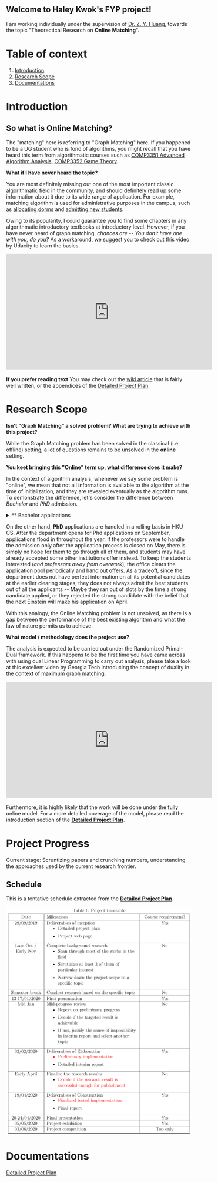 ## Welcome to Haley Kwok's FYP project!

I am working individually under the supervision of [Dr. Z. Y. Huang](https://i.cs.hku.hk/~zhiyi/), towards the topic "Theorectical Research on **Online Matching**".

# Table of context
1. [Introduction](#introduction)
2. [Research Scope](#research-scope)
3. [Documentations](#documentations)

# Introduction
## So what is **Online Matching**?

The "matching" here is referring to "Graph Matching" here. If you happened to be a UG student who is fond of algorithms, you might recall that you have heard this term from algorithmatic courses such as [COMP3351 Advanced Algorithm Analysis](https://www.cs.hku.hk/index.php/programmes/course-offered?infile=2018/comp3351.html), [COMP3352 Game Theory](https://www.cs.hku.hk/index.php/programmes/course-offered?infile=2019/comp3352.html).

**What if I have never heard the topic?**

You are most definitely missing out one of the most important classic algorithmatic field in the community, and should definitely read up some information about it due to its wide range of application. For example, matching algorithm is used for administrative purposes in the campus, such as [allocating dorms](http://timroughgarden.org/f13/l/l10.pdf) and [admitting new students](https://www.youtube.com/watch?v=xYkiCtlALHA).

Owing to its popularity, I could guarantee you to find some chapters in any algorithmatic introductory textbooks at introductory level. However, if you have never heard of graph matching, _chances are -- You don't have one with you, do you?_ As a workaround, we suggest you to check out this video by Udacity to learn the basics. 

<iframe width="560" height="315" src="https://www.youtube.com/embed/bOJC93XxoFc" frameborder="0" allow="autoplay; encrypted-media" allowfullscreen></iframe>

**If you prefer reading text**
You may check out the [wiki article](https://en.wikipedia.org/wiki/Matching_(graph_theory)) that is fairly well written, or the appendices of the [Detailed Project Plan](#documentations).

# Research Scope

**Isn't "Graph Matching" a solved problem? What are trying to achieve with this project?**

While the Graph Matching problem has been solved in the classical (i.e. offline) setting, a lot of questions remains to be unsolved in the **online** setting.

**You keet bringing this "Online" term up, what difference does it make?**

In the context of algorithm analysis, whenever we say some problem is "online", we mean that not all information is available to the algorithm at the time of initialization, and they are revealed eventually as the algorithm runs. To demonstrate the difference, let's consider the difference between _Bachelor_ and _PhD_ admission.

<details>
  <summary> ** Bachelor applications </summary>
  
  <img src="/public/img/jupas"
  **Bachelor** applications always comes in a batch on a yearly basis. The JUPAS system gathers all the information before it makes an informed decision, such as slots offered by each degree programme, applicants' preferences and their public examination transcripts. As Uncle John (probably) said, "_With perfect information comes perfect solution._". This offline matching problem is said to be "solved", because the algorithm is capable of deriving an optimal solution, given full information on initialization.
</details>

On the other hand, **PhD** applications are handled in a rolling basis in HKU CS. After the department opens for Phd applications on September, applications flood in throughout the year. If the professors were to handle the admission only after the application process is closed on May, there is simply no hope for them to go through all of them, and students may have already accepted some other institutions offer instead. To keep the students interested (_and professors away from overwork_), the office clears the application pool periodically and hand out offers. As a tradeoff, since the department does not have perfect information on all its potential candidates at the earlier clearing stages, they does not always admit the best students out of all the applicants -- Maybe they ran out of slots by the time a strong candidate applied, or they rejected the strong candidate with the belief that the next Einstein will make his application on April.

With this analogy, the Online Matching problem is not unsolved, as there is a gap between the performance of the best existing algorithm and what the law of nature permits us to achieve.

**What model / methodology does the project use?**

The analysis is expected to be carried out under the Randomized Primal-Dual framework. If this happens to be the first time you have came across with using dual Linear Programming to carry out analysis, please take a look at this excellent video by Georgia Tech introducing the concept of duality in the context of maximum graph matching.

<iframe width="560" height="315" src="https://www.youtube.com/embed/ULI8fJoiG_c" frameborder="0" allow="autoplay; encrypted-media" allowfullscreen></iframe>

Furthermore, it is highly likely that the work will be done under the fully online model. For a more detailed coverage of the model, please read the introduction section of the [**Detailed Project Plan**](#documentations).

# Project Progress

Current stage: Scruntizing papers and crunching numbers, understanding the approaches used by the current research frontier.

## Schedule

This is a tentative schedule extracted from the [**Detailed Project Plan**](#documentations).

<img src="public/img/schedule.png" alt="schedule"/>

# Documentations

[Detailed Project Plan](public/doc/Project_plan.pdf?raw=true)
